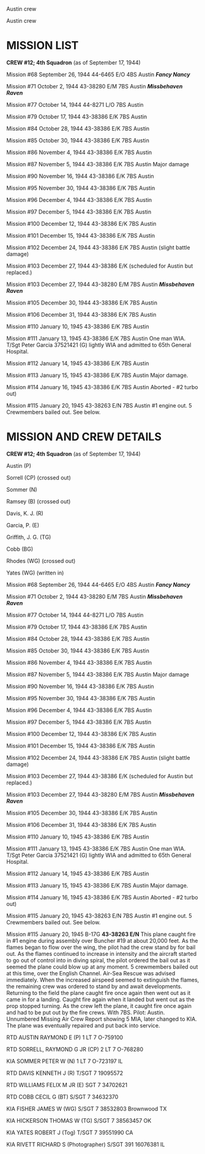 





Austin crew






 




Austin crew

 

# MISSION LIST

**CREW #12; 4th Squadron** (as of September
17, 1944\)

Mission #68 September 26, 1944 44-6465 E/O 4BS Austin ***Fancy
Nancy***

Mission #71 October 2, 1944 43-38280 E/M 7BS Austin ***Missbehaven
Raven***

Mission #77 October 14, 1944 44-8271 L/O 7BS Austin

Mission #79 October 17, 1944 43-38386 E/K 7BS Austin

Mission #84 October 28, 1944 43-38386 E/K 7BS Austin

Mission #85 October 30, 1944 43-38386 E/K 7BS Austin

Mission #86 November 4, 1944 43-38386 E/K 7BS Austin

Mission #87 November 5, 1944 43-38386 E/K 7BS
Austin Major
damage

Mission #90 November 16, 1944 43-38386 E/K 7BS Austin

Mission #95 November 30, 1944 43-38386 E/K 7BS Austin

Mission #96 December 4, 1944 43-38386 E/K 7BS Austin

Mission #97 December 5, 1944 43-38386 E/K 7BS Austin

Mission #100 December 12, 1944 43-38386 E/K 7BS Austin

Mission #101 December 15, 1944 43-38386 E/K 7BS Austin

Mission #102 December 24, 1944 43-38386 E/K 7BS Austin
(slight battle damage)

Mission #103 December 27, 1944 43-38386 E/K (scheduled for
Austin but replaced.)

Mission #103 December 27, 1944 43-38280 E/M 7BS Austin ***Missbehaven
Raven***

Mission #105 December 30, 1944 43-38386 E/K 7BS Austin

Mission #106 December 31, 1944 43-38386 E/K 7BS Austin

Mission #110 January 10, 1945 43-38386 E/K 7BS Austin

Mission #111 January 13, 1945 43-38386 E/K 7BS
Austin
One man WIA. T/Sgt Peter Garcia 37521421 (G) lightly WIA and admitted to 65th
General Hospital.

Mission #112 January 14, 1945 43-38386 E/K 7BS Austin

Mission #113 January 15, 1945 43-38386 E/K 7BS
Austin
Major damage.

Mission #114 January 16, 1945 43-38386 E/K 7BS
Austin
Aborted \- #2 turbo out)

Mission #115 January 20, 1945 43-38263 E/N 7BS
Austin
#1 engine out. 5 Crewmembers bailed out. See below.

# MISSION AND CREW DETAILS

**CREW #12; 4th Squadron** (as of September
17, 1944\)

Austin (P)

Sorrell (CP) (crossed out)

Sommer (N)

Ramsey (B) (crossed out)

Davis, K. J. (R)

Garcia, P. (E)

Griffith, J. G. (TG)

Cobb (BG)

Rhodes (WG) (crossed out)

Yates (WG) (written in)

Mission #68 September 26, 1944 44-6465 E/O 4BS Austin ***Fancy
Nancy***

Mission #71 October 2, 1944 43-38280 E/M 7BS Austin ***Missbehaven
Raven***

Mission #77 October 14, 1944 44-8271 L/O 7BS Austin

Mission #79 October 17, 1944 43-38386 E/K 7BS Austin

Mission #84 October 28, 1944 43-38386 E/K 7BS Austin

Mission #85 October 30, 1944 43-38386 E/K 7BS Austin

Mission #86 November 4, 1944 43-38386 E/K 7BS Austin

Mission #87 November 5, 1944 43-38386 E/K 7BS
Austin Major
damage

Mission #90 November 16, 1944 43-38386 E/K 7BS Austin

Mission #95 November 30, 1944 43-38386 E/K 7BS Austin

Mission #96 December 4, 1944 43-38386 E/K 7BS Austin

Mission #97 December 5, 1944 43-38386 E/K 7BS Austin

Mission #100 December 12, 1944 43-38386 E/K 7BS Austin

Mission #101 December 15, 1944 43-38386 E/K 7BS Austin

Mission #102 December 24, 1944 43-38386 E/K 7BS Austin
(slight battle damage)

Mission #103 December 27, 1944 43-38386 E/K (scheduled for Austin
but replaced.)

Mission #103 December 27, 1944 43-38280 E/M 7BS Austin ***Missbehaven
Raven***

Mission #105 December 30, 1944 43-38386 E/K 7BS Austin

Mission #106 December 31, 1944 43-38386 E/K 7BS Austin

Mission #110 January 10, 1945 43-38386 E/K 7BS Austin

Mission #111 January 13, 1945 43-38386 E/K 7BS
Austin
One man WIA. T/Sgt Peter Garcia 37521421 (G) lightly WIA and admitted to 65th
General Hospital.

Mission #112 January 14, 1945 43-38386 E/K 7BS Austin

Mission #113 January 15, 1945 43-38386 E/K 7BS
Austin
Major damage.

Mission #114 January 16, 1945 43-38386 E/K 7BS
Austin
Aborted \- #2 turbo out)

Mission #115 January 20, 1945 43-38263 E/N 7BS
Austin
#1 engine out. 5 Crewmembers bailed out. See below.

Mission #115 January 20, 1945 B-17G **43-38263 E/N** This
plane caught fire in #1 engine during assembly over Buncher #19 at about 20,000
feet. As the flames began to flow over the wing, the pilot had the crew stand
by for bail out. As the flames continued to increase in intensity and the
aircraft started to go out of control into in diving spiral, the pilot ordered
the bail out as it seemed the plane could blow up at any moment. 5 crewmembers
bailed out at this time, over the English Channel. Air-Sea Rescue was advised
immediately. When the increased airspeed seemed to extinguish the flames, the
remaining crew was ordered to stand by and await developments. Returning to the
field the plane caught fire once again then went out as it came in for a
landing. Caught fire again when it landed but went out as the prop stopped
turning. As the crew left the plane, it caught fire once again and had to be
put out by the fire crews. With 7BS. Pilot: Austin. Unnumbered Missing Air Crew
Report showing 5 MIA, later changed to KIA. The plane was eventually repaired
and put back into service.

RTD AUSTIN RAYMOND E
(P)
1 LT
7
O-759100

RTD SORRELL, RAYMOND G JR
(CP) 2 LT
7
O-768280

KIA SOMMER PETER W
(N)
1 LT 7
O-723197
IL

RTD DAVIS KENNETH J
(R)
T/SGT 7
19095572

RTD WILLIAMS FELIX M JR
(E)
SGT 7
34702621

RTD COBB CECIL G
(BT)
 S/SGT
7
34632370

KIA FISHER JAMES W
(WG)
S/SGT 7
38532803
Brownwood TX

KIA HICKERSON THOMAS W
(TG)
S/SGT
7
38563457
OK

KIA YATES ROBERT J
(Tog)
T/SGT 7
39551990
CA

KIA RIVETT RICHARD S
(Photographer) S/SGT
391
16076381
IL




